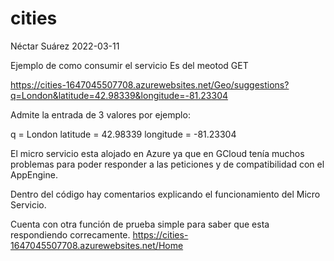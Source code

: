 # cities
Néctar Suárez 2022-03-11

Ejemplo de como consumir el servicio
Es del meotod GET

https://cities-1647045507708.azurewebsites.net/Geo/suggestions?q=London&latitude=42.98339&longitude=-81.23304

Admite la entrada de 3 valores
por ejemplo:

q         = London
latitude  = 42.98339
longitude = -81.23304


El micro servicio esta alojado en Azure ya que en GCloud tenía muchos problemas para poder responder a las peticiones y de compatibilidad con el AppEngine.

Dentro del código hay comentarios explicando el funcionamiento del Micro Servicio.


Cuenta con otra función de prueba simple para saber que esta respondiendo correcamente.
https://cities-1647045507708.azurewebsites.net/Home
